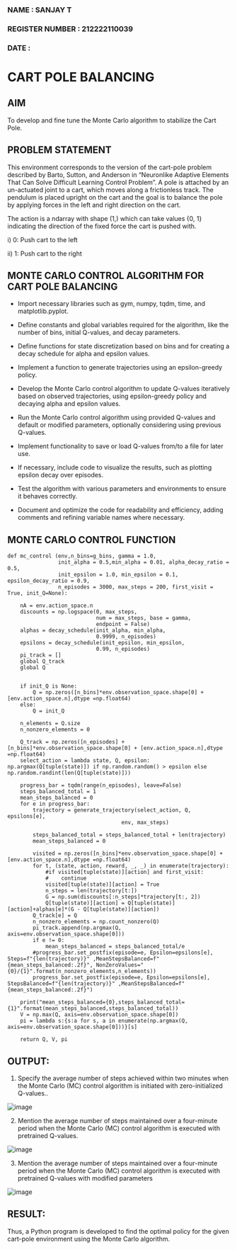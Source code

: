 ### NAME : SANJAY T
### REGISTER NUMBER : 212222110039
### DATE : 

# CART POLE BALANCING

## AIM
To develop and fine tune the Monte Carlo algorithm to stabilize the Cart Pole.

## PROBLEM STATEMENT
This environment corresponds to the version of the cart-pole problem described by Barto, Sutton, and Anderson in “Neuronlike Adaptive Elements That Can Solve Difficult Learning Control Problem”. A pole is attached by an un-actuated joint to a cart, which moves along a frictionless track. The pendulum is placed upright on the cart and the goal is to balance the pole by applying forces in the left and right direction on the cart.

The action is a ndarray with shape (1,) which can take values {0, 1} indicating the direction of the fixed force the cart is pushed with.

i) 0: Push cart to the left

ii) 1: Push cart to the right

## MONTE CARLO CONTROL ALGORITHM FOR CART POLE BALANCING
* Import necessary libraries such as gym, numpy, tqdm, time, and matplotlib.pyplot.
  
* Define constants and global variables required for the algorithm, like the number of bins, initial Q-values, and decay parameters.

* Define functions for state discretization based on bins and for creating a decay schedule for alpha and epsilon values.

* Implement a function to generate trajectories using an epsilon-greedy policy.

* Develop the Monte Carlo control algorithm to update Q-values iteratively based on observed trajectories, using epsilon-greedy policy and decaying alpha and epsilon values.

* Run the Monte Carlo control algorithm using provided Q-values and default or modified parameters, optionally considering using previous Q-values.

* Implement functionality to save or load Q-values from/to a file for later use.

* If necessary, include code to visualize the results, such as plotting epsilon decay over episodes.

* Test the algorithm with various parameters and environments to ensure it behaves correctly.

* Document and optimize the code for readability and efficiency, adding comments and refining variable names where necessary.

## MONTE CARLO CONTROL FUNCTION
```
def mc_control (env,n_bins=g_bins, gamma = 1.0,
                init_alpha = 0.5,min_alpha = 0.01, alpha_decay_ratio = 0.5,
                init_epsilon = 1.0, min_epsilon = 0.1, epsilon_decay_ratio = 0.9,
                n_episodes = 3000, max_steps = 200, first_visit = True, init_Q=None):

    nA = env.action_space.n
    discounts = np.logspace(0, max_steps,
                            num = max_steps, base = gamma,
                            endpoint = False)
    alphas = decay_schedule(init_alpha, min_alpha,
                            0.9999, n_episodes)
    epsilons = decay_schedule(init_epsilon, min_epsilon,
                            0.99, n_episodes)
    pi_track = []
    global Q_track
    global Q


    if init_Q is None:
        Q = np.zeros([n_bins]*env.observation_space.shape[0] + [env.action_space.n],dtype =np.float64)
    else:
        Q = init_Q

    n_elements = Q.size
    n_nonzero_elements = 0

    Q_track = np.zeros([n_episodes] + [n_bins]*env.observation_space.shape[0] + [env.action_space.n],dtype =np.float64)
    select_action = lambda state, Q, epsilon: np.argmax(Q[tuple(state)]) if np.random.random() > epsilon else np.random.randint(len(Q[tuple(state)]))

    progress_bar = tqdm(range(n_episodes), leave=False)
    steps_balanced_total = 1
    mean_steps_balanced = 0
    for e in progress_bar:
        trajectory = generate_trajectory(select_action, Q, epsilons[e],
                                    env, max_steps)

        steps_balanced_total = steps_balanced_total + len(trajectory)
        mean_steps_balanced = 0

        visited = np.zeros([n_bins]*env.observation_space.shape[0] + [env.action_space.n],dtype =np.float64)
        for t, (state, action, reward, _, _) in enumerate(trajectory):
            #if visited[tuple(state)][action] and first_visit:
            #    continue
            visited[tuple(state)][action] = True
            n_steps = len(trajectory[t:])
            G = np.sum(discounts[:n_steps]*trajectory[t:, 2])
            Q[tuple(state)][action] = Q[tuple(state)][action]+alphas[e]*(G - Q[tuple(state)][action])
        Q_track[e] = Q
        n_nonzero_elements = np.count_nonzero(Q)
        pi_track.append(np.argmax(Q, axis=env.observation_space.shape[0]))
        if e != 0:
            mean_steps_balanced = steps_balanced_total/e
        #progress_bar.set_postfix(episode=e, Epsilon=epsilons[e], Steps=f"{len(trajectory)}" ,MeanStepsBalanced=f"{mean_steps_balanced:.2f}", NonZeroValues="{0}/{1}".format(n_nonzero_elements,n_elements))
        progress_bar.set_postfix(episode=e, Epsilon=epsilons[e], StepsBalanced=f"{len(trajectory)}" ,MeanStepsBalanced=f"{mean_steps_balanced:.2f}")

    print("mean_steps_balanced={0},steps_balanced_total={1}".format(mean_steps_balanced,steps_balanced_total))
    V = np.max(Q, axis=env.observation_space.shape[0])
    pi = lambda s:{s:a for s, a in enumerate(np.argmax(Q, axis=env.observation_space.shape[0]))}[s]

    return Q, V, pi
```

## OUTPUT:
1. Specify the average number of steps achieved within two minutes when the Monte Carlo (MC) control algorithm is initiated with zero-initialized Q-values..

![image](https://github.com/user-attachments/assets/6c95de80-7db8-489d-ba8d-68ffb0884a25)

2. Mention the average number of steps maintained over a four-minute period when the Monte Carlo (MC) control algorithm is executed with pretrained Q-values.
 
![image](https://github.com/user-attachments/assets/c0708229-5e03-4fbd-9936-bebb507e7ca2)

3. Mention the average number of steps maintained over a four-minute period when the Monte Carlo (MC) control algorithm is executed with pretrained Q-values with modified parameters

![image](https://github.com/user-attachments/assets/1a387123-91b8-4c99-aa1c-6a25ac083588)



## RESULT:
Thus, a Python program is developed to find the optimal policy for the given cart-pole environment using the Monte Carlo algorithm.



